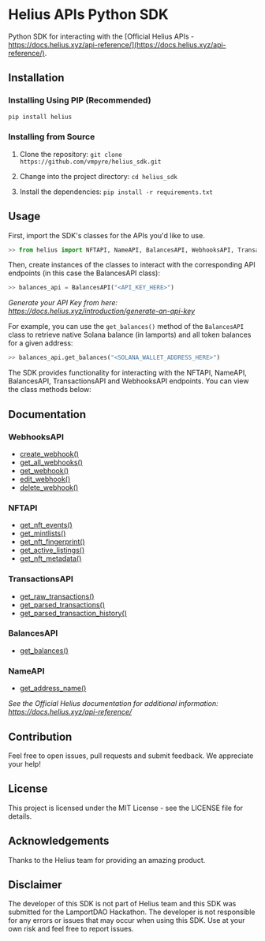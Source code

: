 # Helius APIs Python SDK 

Python SDK for interacting with the [Official Helius APIs - https://docs.helius.xyz/api-reference/](https://docs.helius.xyz/api-reference/).

## Installation

### Installing Using PIP (Recommended)
```python
pip install helius
```

### Installing from Source

1. Clone the repository: `git clone https://github.com/vmpyre/helius_sdk.git`

2. Change into the project directory: `cd helius_sdk`

3. Install the dependencies: `pip install -r requirements.txt`

## Usage

First, import the SDK's classes for the APIs you'd like to use. 
```python
>> from helius import NFTAPI, NameAPI, BalancesAPI, WebhooksAPI, TransactionsAPI
```

Then, create instances of the classes to interact with the corresponding API endpoints (in this case the BalancesAPI class):
```python
>> balances_api = BalancesAPI("<API_KEY_HERE>")
```
*Generate your API Key from here: https://docs.helius.xyz/introduction/generate-an-api-key*

For example, you can use the `get_balances()` method of the `BalancesAPI` class to retrieve native Solana balance (in lamports) and all token balances for a given address:
```python
>> balances_api.get_balances("<SOLANA_WALLET_ADDRESS_HERE>")
```
The SDK provides functionality for interacting with the NFTAPI, NameAPI, BalancesAPI, TransactionsAPI and WebhooksAPI endpoints. 
You can view the class methods below:

## Documentation
### WebhooksAPI
- [create_webhook()](https://github.com/vmpyre/helius_sdk/blob/master/docs/apis.md#webhookapicreate_webhook)
- [get_all_webhooks()](https://github.com/vmpyre/helius_sdk/blob/master/docs/apis.md#webhookapiget_all_webhooks)
- [get_webhook()](https://github.com/vmpyre/helius_sdk/blob/master/docs/apis.md#webhookapiget_webhook)
- [edit_webhook()](https://github.com/vmpyre/helius_sdk/blob/master/docs/apis.md#webhookapiedit_webhook)
- [delete_webhook()](https://github.com/vmpyre/helius_sdk/blob/master/docs/apis.md#webhookapidelete_webhook)

### NFTAPI
- [get_nft_events()](https://github.com/vmpyre/helius_sdk/blob/master/docs/apis.md#nftapiget_nft_events)
- [get_mintlists()](https://github.com/vmpyre/helius_sdk/blob/master/docs/apis.md#nftapiget_mintlists)
- [get_nft_fingerprint()](https://github.com/vmpyre/helius_sdk/blob/master/docs/apis.md#nftapiget_nft_fingerprint)
- [get_active_listings()](https://github.com/vmpyre/helius_sdk/blob/master/docs/apis.md#nftapiget_active_listings)
- [get_nft_metadata()](https://github.com/vmpyre/helius_sdk/blob/master/docs/apis.md#nftapiget_nft_metadata)

### TransactionsAPI
- [get_raw_transactions()](https://github.com/vmpyre/helius_sdk/blob/master/docs/apis.md#transactionsapiget_raw_transactions)
- [get_parsed_transactions()](https://github.com/vmpyre/helius_sdk/blob/master/docs/apis.md#transactionsapiget_parsed_transactions)
- [get_parsed_transaction_history()](https://github.com/vmpyre/helius_sdk/blob/master/docs/apis.md#transactionsapiget_parsed_transaction_history)

### BalancesAPI
- [get_balances()](https://github.com/vmpyre/helius_sdk/blob/master/docs/apis.md#balancesapiget_balances)

### NameAPI
- [get_address_name()](https://github.com/vmpyre/helius_sdk/blob/master/docs/apis.md#namesapiget_address_name)

*See the Official Helius documentation for additional information: https://docs.helius.xyz/api-reference/*

## Contribution
Feel free to open issues, pull requests and submit feedback. We appreciate your help!

## License
This project is licensed under the MIT License - see the LICENSE file for details.

## Acknowledgements
Thanks to the Helius team for providing an amazing product.

## Disclaimer
The developer of this SDK is not part of Helius team and this SDK was submitted for the LamportDAO Hackathon. The developer is not responsible for any errors or issues that may occur when using this SDK. Use at your own risk and feel free to report issues.

